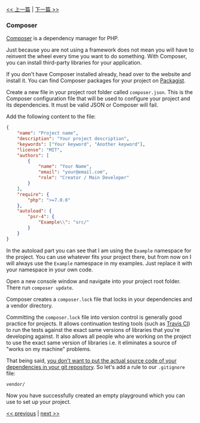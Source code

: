 [<< 上一篇](01-front-controller.md) | [下一篇 >>](03-error-handler.md)

### Composer

[Composer](https://getcomposer.org/) is a dependency manager for PHP.

Just because you are not using a framework does not mean you will have to reinvent the wheel every time you want to do something. With Composer, you can install third-party libraries for your application.

If you don't have Composer installed already, head over to the website and install it. You can find Composer packages for your project on [Packagist](https://packagist.org/).

Create a new file in your project root folder called `composer.json`. This is the Composer configuration file that will be used to configure your project and its dependencies. It must be valid JSON or Composer will fail.

Add the following content to the file:

```json
{
    "name": "Project name",
    "description": "Your project description",
    "keywords": ["Your keyword", "Another keyword"],
    "license": "MIT",
    "authors": [
        {
            "name": "Your Name",
            "email": "your@email.com",
            "role": "Creator / Main Developer"
        }
    ],
    "require": {
        "php": ">=7.0.0"
    },
    "autoload": {
        "psr-4": {
            "Example\\": "src/"
        }
    }
}
```

In the autoload part you can see that I am using the `Example` namespace for the project. You can use whatever fits your project there, but from now on I will always use the `Example` namespace in my examples. Just replace it with your namespace in your own code.

Open a new console window and navigate into your project root folder. There run `composer update`.

Composer creates a `composer.lock` file that locks in your dependencies and a vendor directory. 

Committing the `composer.lock` file into version control is generally good practice for projects. It allows continuation testing tools (such as [Travis CI](https://travis-ci.org/)) to run the tests against the exact same versions of libraries that you're developing against. It also allows all people who are working on the project to use the exact same version of libraries i.e. it eliminates a source of "works on my machine" problems.

That being said, [you don't want to put the actual source code of your dependencies in your git repository](https://getcomposer.org/doc/faqs/should-i-commit-the-dependencies-in-my-vendor-directory.md). So let's add a rule to our `.gitignore` file:

```
vendor/
```

Now you have successfully created an empty playground which you can use to set up your project.

[<< previous](01-front-controller.md) | [next >>](03-error-handler.md)
